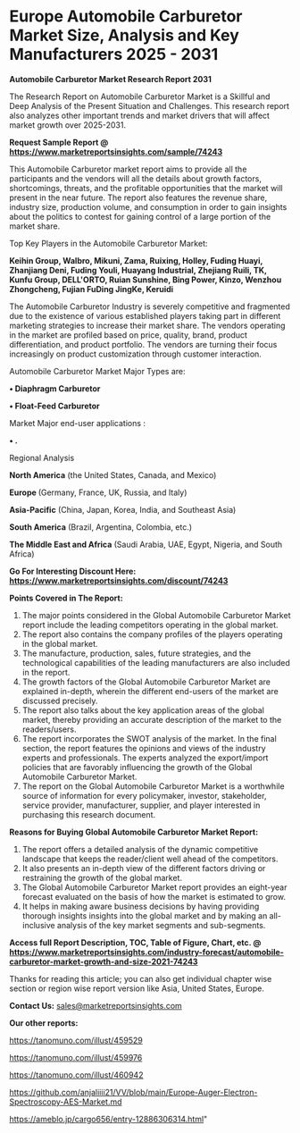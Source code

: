 # Europe Automobile Carburetor Market Size, Analysis and Key Manufacturers 2025 - 2031

<strong>Automobile Carburetor Market Research Report 2031</strong>

The Research Report on Automobile Carburetor Market is a Skillful and Deep Analysis of the Present Situation and Challenges. This research report also analyzes other important trends and market drivers that will affect market growth over 2025-2031.

<strong>Request Sample Report @ <a href=https://www.marketreportsinsights.com/sample/74243>https://www.marketreportsinsights.com/sample/74243</a></strong>

This Automobile Carburetor market report aims to provide all the participants and the vendors will all the details about growth factors, shortcomings, threats, and the profitable opportunities that the market will present in the near future. The report also features the revenue share, industry size, production volume, and consumption in order to gain insights about the politics to contest for gaining control of a large portion of the market share.

Top Key Players in the Automobile Carburetor Market:

<strong>Keihin Group, Walbro, Mikuni, Zama, Ruixing, Holley, Fuding Huayi, Zhanjiang Deni, Fuding Youli, Huayang Industrial, Zhejiang Ruili, TK, Kunfu Group, DELL&#39;ORTO, Ruian Sunshine, Bing Power, Kinzo, Wenzhou Zhongcheng, Fujian FuDing JingKe, Keruidi</strong>

The Automobile Carburetor Industry is severely competitive and fragmented due to the existence of various established players taking part in different marketing strategies to increase their market share. The vendors operating in the market are profiled based on price, quality, brand, product differentiation, and product portfolio. The vendors are turning their focus increasingly on product customization through customer interaction.

Automobile Carburetor Market Major Types are:

<strong>• Diaphragm Carburetor

• Float-Feed Carburetor</strong>

Market Major end-user applications :

<strong>• .</strong>

Regional Analysis

</u><strong><b>North America</b></strong> (the United States, Canada, and Mexico)

<strong><b>Europe </b></strong>(Germany, France, UK, Russia, and Italy)

<strong><b>Asia-Pacific</b></strong> (China, Japan, Korea, India, and Southeast Asia)

<strong><b>South America</b></strong> (Brazil, Argentina, Colombia, etc.)

<strong><b>The Middle East and Africa</b></strong> (Saudi Arabia, UAE, Egypt, Nigeria, and South Africa)

<strong>Go For Interesting Discount Here: <a href=https://www.marketreportsinsights.com/discount/74243>https://www.marketreportsinsights.com/discount/74243</a></strong>

<strong>Points Covered in The Report:</strong>
<ol>
  <li>The major points considered in the Global Automobile Carburetor Market report include the leading competitors operating in the global market.</li>
  <li>The report also contains the company profiles of the players operating in the global market.</li>
  <li>The manufacture, production, sales, future strategies, and the technological capabilities of the leading manufacturers are also included in the report.</li>
  <li>The growth factors of the Global Automobile Carburetor Market are explained in-depth, wherein the different end-users of the market are discussed precisely.</li>
  <li>The report also talks about the key application areas of the global market, thereby providing an accurate description of the market to the readers/users.</li>
  <li>The report incorporates the SWOT analysis of the market. In the final section, the report features the opinions and views of the industry experts and professionals. The experts analyzed the export/import policies that are favorably influencing the growth of the Global Automobile Carburetor Market.</li>
  <li>The report on the Global Automobile Carburetor Market is a worthwhile source of information for every policymaker, investor, stakeholder, service provider, manufacturer, supplier, and player interested in purchasing this research document.</li>
</ol>
<strong>Reasons for Buying Global Automobile Carburetor Market Report:</strong>

<ol>
  <li>The report offers a detailed analysis of the dynamic competitive landscape that keeps the reader/client well ahead of the competitors.</li>
  <li>It also presents an in-depth view of the different factors driving or restraining the growth of the global market.</li>
  <li>The Global Automobile Carburetor Market report provides an eight-year forecast evaluated on the basis of how the market is estimated to grow.</li>
  <li>It helps in making aware business decisions by having providing thorough insights insights into the global market and by making an all-inclusive analysis of the key market segments and sub-segments.</li>
</ol>
<strong>Access full Report Description, TOC, Table of Figure, Chart, etc. @ <a href=https://www.marketreportsinsights.com/industry-forecast/automobile-carburetor-market-growth-and-size-2021-74243>https://www.marketreportsinsights.com/industry-forecast/automobile-carburetor-market-growth-and-size-2021-74243</a></strong>


Thanks for reading this article; you can also get individual chapter wise section or region wise report version like Asia, United States, Europe.

<strong>Contact Us:</strong>
sales@marketreportsinsights.com

<strong>Our other reports:</strong>

<a href=https://tanomuno.com/illust/459529>https://tanomuno.com/illust/459529</a>

<a href=https://tanomuno.com/illust/459976>https://tanomuno.com/illust/459976</a>

<a href=https://tanomuno.com/illust/460942>https://tanomuno.com/illust/460942</a>

<a href=https://github.com/anjaliiii21/VV/blob/main/Europe-Auger-Electron-Spectroscopy-AES-Market.md>https://github.com/anjaliiii21/VV/blob/main/Europe-Auger-Electron-Spectroscopy-AES-Market.md</a>

<a href=https://ameblo.jp/cargo656/entry-12886306314.html>https://ameblo.jp/cargo656/entry-12886306314.html</a>"
